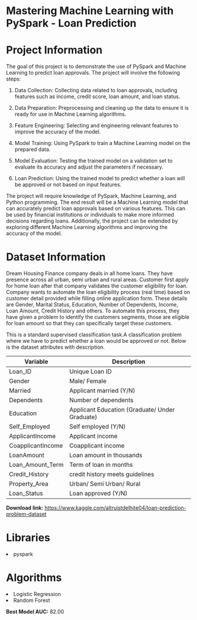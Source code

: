 # Mastering Machine Learning with PySpark - Loan Prediction

# Project Information

The goal of this project is to demonstrate the use of PySpark and Machine Learning to predict loan approvals. The project will involve the following steps:

1. Data Collection: Collecting data related to loan approvals, including features such as income, credit score, loan amount, and loan status.

2. Data Preparation: Preprocessing and cleaning up the data to ensure it is ready for use in Machine Learning algorithms.

3. Feature Engineering: Selecting and engineering relevant features to improve the accuracy of the model.

4. Model Training: Using PySpark to train a Machine Learning model on the prepared data.

5. Model Evaluation: Testing the trained model on a validation set to evaluate its accuracy and adjust the parameters if necessary.

6. Loan Prediction: Using the trained model to predict whether a loan will be approved or not based on input features.

The project will require knowledge of PySpark, Machine Learning, and Python programming. The end result will be a Machine Learning model that can accurately predict loan approvals based on various features. This can be used by financial institutions or individuals to make more informed decisions regarding loans. Additionally, the project can be extended by exploring different Machine Learning algorithms and improving the accuracy of the model.

# Dataset Information

   Dream Housing Finance company deals in all home loans. They have presence across all urban, semi urban and rural areas. Customer first apply for home loan after that company validates the customer eligibility for loan. Company wants to automate the loan eligibility process (real time) based on customer detail provided while filling online application form. These details are Gender, Marital Status, Education, Number of Dependents, Income, Loan Amount, Credit History and others. To automate this process, they have given a problem to identify the customers segments, those are eligible for loan amount so that they can specifically target these customers.
   
   This is a standard supervised classification task.A classification problem where we have to predict whether a loan would be approved or not. Below is the dataset attributes with description.
   
Variable | Description
----------|--------------
Loan_ID | Unique Loan ID
Gender | Male/ Female
Married | Applicant married (Y/N)
Dependents | Number of dependents
Education | Applicant Education (Graduate/ Under Graduate)
Self_Employed | Self employed (Y/N)
ApplicantIncome | Applicant income
CoapplicantIncome | Coapplicant income
LoanAmount | Loan amount in thousands
Loan_Amount_Term | Term of loan in months
Credit_History | credit history meets guidelines
Property_Area | Urban/ Semi Urban/ Rural
Loan_Status | Loan approved (Y/N)

**Download link:** https://www.kaggle.com/altruistdelhite04/loan-prediction-problem-dataset

# Libraries

<li>pyspark

# Algorithms

<li>Logistic Regression
<li>Random Forest
  
**Best Model AUC:** 82.00
